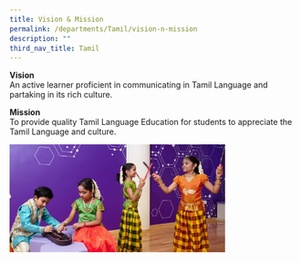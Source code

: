 ```yaml
---
title: Vision & Mission
permalink: /departments/Tamil/vision-n-mission
description: ""
third_nav_title: Tamil
---
```

<p><strong>Vision</strong><br>An active learner proficient in communicating in Tamil Language and partaking in its rich culture.</p>
<p><strong>Mission<br /></strong>To provide quality Tamil Language Education for students to appreciate the Tamil Language and culture.</p>

<p><img style="width: 75%;" src="/images/TLDeptBanner%20(1).jpg" /></p>
